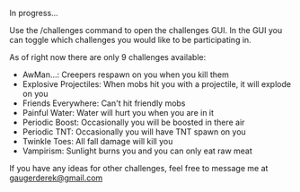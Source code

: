 In progress...

Use the /challenges command to open the challenges GUI. In the GUI you can toggle which challenges you would like to be participating in.

As of right now there are only 9 challenges available:
- AwMan...: Creepers respawn on you when you kill them
- Explosive Projectiles: When mobs hit you with a projectile, it will explode on you
- Friends Everywhere: Can't hit friendly mobs
- Painful Water: Water will hurt you when you are in it
- Periodic Boost: Occasionally you will be boosted in there air
- Periodic TNT: Occasionally you will have TNT spawn on you
- Twinkle Toes: All fall damage will kill you
- Vampirism: Sunlight burns you and you can only eat raw meat

If you have any ideas for other challenges, feel free to message me at gaugerderek@gmail.com
